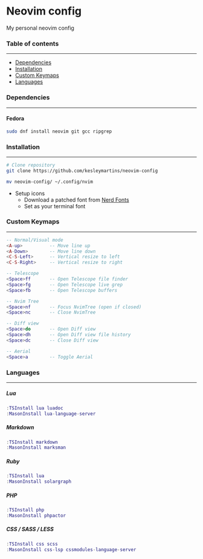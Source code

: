 # Neovim config 
My personal neovim config

### Table of contents
---
- [Dependencies](#dependencies)
- [Installation](#installation)
- [Custom Keymaps](#custom-keymaps)
- [Languages](#languages)



### Dependencies 
---

#### Fedora
```bash
sudo dnf install neovim git gcc ripgrep

```



### Installation 
---
```bash
# Clone repository
git clone https://github.com/kesleymartins/neovim-config

mv neovim-config/ ~/.config/nvim 
```

- Setup icons
  - Download a patched font from [Nerd Fonts](https://github.com/ryanoasis/nerd-fonts/releases)
  - Set as your terminal font



### Custom Keymaps
---
```lua
-- Normal/Visual mode
<A-up>          -- Move line up
<A-Down>        -- Move line down
<C-S-Left>      -- Vertical resize to left
<C-S-Right>     -- Vertical resize to right 

-- Telescope
<Space>ff       -- Open Telescope file finder
<Space>fg       -- Open Telescope live grep
<Space>fb       -- Open Telescope buffers

-- Nvim Tree
<Space>nf       -- Focus NvimTree (open if closed)
<Space>nc       -- Close NvimTree

-- Diff view
<Space>do       -- Open Diff view 
<Space>dh       -- Open Diff view file history
<Space>dc       -- Close Diff view

-- Aerial
<Space>a        -- Toggle Aerial
```



### Languages
---

##### Lua
```lua
:TSInstall lua luadoc
:MasonInstall lua-language-server
```

##### Markdown
```lua
:TSInstall markdown 
:MasonInstall marksman
```

##### Ruby
```lua
:TSInstall lua
:MasonInstall solargraph
```

##### PHP
```lua
:TSInstall php
:MasonInstall phpactor
```

##### CSS / SASS / LESS
```lua
:TSInstall css scss
:MasonInstall css-lsp cssmodules-language-server 
```
